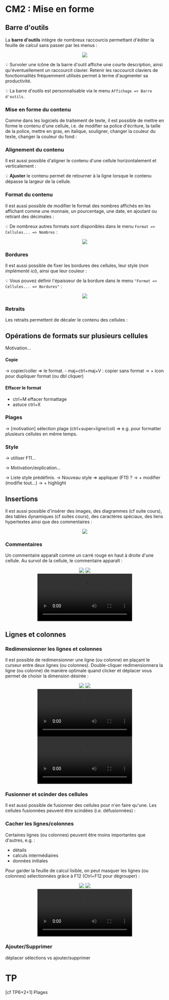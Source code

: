 <!DOCTYPE html>
<html>
    <head>
        <title>CM (BDR1)</title>
        <link rel="stylesheet" href="./index.css">
        <script type="module" src="./index.js" defer></script>
    </head>
    <body>
        <style>
        </style>
        <header></header>
        <main>

# CM2 : Mise en forme

## Barre d'outils

La **barre d'outils** intègre de nombreux raccourcis permettant d'éditer la feuille de calcul sans passer par les menus :

<center>
    <img src="../../../../assets/tableur/img/barre-outils.png"/>
</center>

💡 Survoler une icône de la barre d'outil affiche une courte description, ainsi qu'éventuellement un raccourcit clavier. Retenir les raccourcit claviers de fonctionnalités fréquemment utilisés permet à terme d'augmenter sa productivité.

💡 La barre d'outils est personnalisable via le menu `Affichage => Barre d'outils`.

### Mise en forme du contenu

Comme dans les logiciels de traitement de texte, il est possible de mettre en forme le contenu d'une cellule, i.e. de modifier sa police d'écriture, la taille de la police, mettre en gras, en italique, souligner, changer la couleur du texte, changer la couleur du fond :

<calc-sheet id="sheet_test"></calc-sheet>

<center>
    <calc-toolbar id='sheet_toolbar_format_content'></calc-toolbar>
    <calc-sheet id="sheet_format_content" cols=6 rows=2></calc-sheet>
</center>


### Alignement du contenu

Il est aussi possible d'aligner le contenu d'une cellule horizontalement et verticalement :

<center>
    <calc-toolbar id='sheet_toolbar_align'></calc-toolbar>
    <calc-sheet id="sheet_align" cols=5 rows=4></calc-sheet>
</center>

💡 **Ajuster** le contenu permet de retourner à la ligne lorsque le contenu dépasse la largeur de la cellule.

### Format du contenu

Il est aussi possible de modifier le format des nombres affichés en les affichant comme une monnaie, un pourcentage, une date, en ajoutant ou retirant des décimales :

<center>
    <calc-toolbar id='sheet_toolbar_format'></calc-toolbar>
    <calc-sheet id="sheet_format" cols=5 rows=4></calc-sheet>
</center>

💡 De nombreux autres formats sont disponibles dans le menu `Format => Cellules... => Nombres` :

<center>
    <img src="../../../../assets/tableur/img/format-nombres-menu.png"/>
</center>

### Bordures

Il est aussi possible de fixer les bordures des cellules, leur style (*non implémenté ici*), ainsi que leur couleur :

<center>
    <calc-toolbar id='sheet_toolbar_bordures'></calc-toolbar>
    <calc-sheet id="sheet_bordures" cols=3 rows=3></calc-sheet>
</center>

💡 Vous pouvez définir l'épaisseur de la bordure dans le menu `"Format => Cellules... => Bordures"` :

<center>
    <img src="../../../../assets/tableur/img/menu-bordures.png"/>
</center>

### Retraits

Les retraits permettent de décaler le contenu des cellules :

<center>
    <calc-toolbar id='sheet_toolbar_retraits'></calc-toolbar>
    <calc-sheet id="sheet_retraits" cols=2 rows=5></calc-sheet>
</center>

## Opérations de formats sur plusieurs cellules

Motivation...

#### Copie

-> copier/coller => le format.
    - maj+ctrl+maj+V : copier sans format 
-> + icon pour dupliquer format (ou dbl cliquer)

#### Effacer le format

+ ctrl+M effacer formattage
+ astuce ctrl+X

### Plages

-> [motivation] sélection plage (ctrl+super+ligne/col)
    => e.g. pour formatter plusieurs cellules en même temps.


### Style

-> utiliser F11...

-> Motivation/explication...


-> Liste style prédéfinis.
-> Nouveau style => appliquer (F11) ?
    -> + modifier (modifie tout...)
    -> + highlight

## Insertions

Il est aussi possible d'insérer des images, des diagrammes (cf suite cours), des tables dynamiques (cf suites cours), des caractères spéciaux, des liens hypertextes ainsi que des commentaires :

<center>
    <img src="./img/barre-outils-insertions.png"/>
</center>

### Commentaires

Un commentaire apparaît comme un carré rouge en haut à droite d'une cellule. Au survol de la cellule, le commentaire apparaît :

<center>
    <img src="./img/commantaire-1.png"/>
    <img src="./img/commantaire-2.png"/>
</center>

<center>
    <video loop autoplay>
        <source src="./videos/commentaire.webm" type="video/webm">
    </video>
</center>
<!-- 1361x200 -->

## Lignes et colonnes

### Redimensionner les lignes et colonnes

Il est possible de redimensionner une ligne (ou colonne) en plaçant le curseur entre deux lignes (ou colonnes). Double-cliquer redimensionnera la ligne (ou colonne) de manière optimale quand clicker et déplacer vous permet de choisir la dimension désirée :

<center>
    <img src="./img/redimensionner.png" />
    <img src="./img/redimensionner-2.png" />
</center>
<!-- 320x200 -->

<center>
 <video loop autoplay>
  <source src="./videos/redimensionner-opti.webm" type="video/webm">
</video>
 <video loop autoplay>
  <source src="./videos/redimensionner.webm" type="video/webm">
</video>
</center>


### Fusionner et scinder des cellules

Il est aussi possible de fusionner des cellules pour n'en faire qu'une. Les cellules fusionnées peuvent être scindées (i.e. défusionnées) :


<center>
    <calc-toolbar id='sheet_toolbar_fusion'></calc-toolbar>
    <calc-sheet id="sheet_fusion" cols=3 rows=3></calc-sheet>
</center>

### Cacher les lignes/colonnes

Certaines lignes (ou colonnes) peuvent être moins importantes que d'autres, e.g. :
- détails
- calculs intermédiaires
- données initiales

Pour garder la feuille de calcul lisible, on peut masquer les lignes (ou colonnes) sélectionnées grâce à F12 (Ctrl+F12 pour dégrouper) :

<center>
    <img src="./img/grouper.png" />
    <img src="./img/grouper-2.png" />
</center>

<center>
    <video loop autoplay>
        <source src="./videos/grouper.webm" type="video/webm">
    </video>
</center>

### Ajouter/Supprimer

déplacer sélections vs ajouter/supprimer

# TP

 [cf TP6+2+1] Plages

</main>
    </body>
</html>